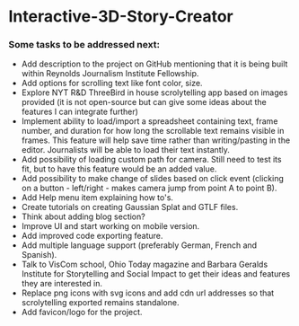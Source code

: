 # Interactive-3D-Story-Creator

### Some tasks to be addressed next:
- Add description to the project on GitHub mentioning that it is being built within Reynolds Journalism Institute Fellowship.
- Add options for scrolling text like font color, size.
- Explore NYT R&D ThreeBird in house scrolytelling app based on images provided (it is not open-source but can give some ideas about the features I can integrate further) 
- Implement ability to load/import a spreadsheet containing text, frame number, and duration for how long the scrollable text remains visible in frames. This feature will help save time rather than writing/pasting in the editor. Journalists will be able to load their text instantly.
- Add possibility of loading custom path for camera. Still need to test its fit, but to have this feature would be an added value.
- Add possibility to make change of slides based on click event (clicking on a button - left/right - makes camera jump from point A to point B).
- Add Help menu item explaining how to's. 
- Create tutorials on creating Gaussian Splat and GTLF files.
- Think about adding blog section?
- Improve UI and start working on mobile version.
- Add improved code exporting feature.
- Add multiple language support (preferably German, French and Spanish).
- Talk to VisCom school, Ohio Today magazine and Barbara Geralds Institute for Storytelling and Social Impact to get their ideas and features they are interested in.  
- Replace png icons with svg icons and add cdn url addresses so that scrolytelling exported remains standalone.
- Add favicon/logo for the project. 

  
